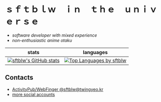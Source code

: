 # ｓｆｔｂｌｗ　ｉｎ　ｔｈｅ　ｕｎｉｖｅｒｓｅ

- *software developer with mixed experience*
- *non-enthusiastic anime otaku*

| stats | languages |
|-------|-----------|
| [![sftblw's GitHub stats](https://github-readme-stats.vercel.app/api?username=sftblw&show_icons=true&theme=tokyonight)](https://github.com/anuraghazra/github-readme-stats) | [![Top Languages by sftblw](https://github-readme-stats.vercel.app/api/top-langs/?username=sftblw&layout=compact&theme=tokyonight)](https://github.com/anuraghazra/github-readme-stats) |

## Contacts

- [ActivityPub/WebFinger @sftblw@twingyeo.kr](https://twingyeo.kr/@sftblw)
- [more social accounts](https://sftblw.moe/social/)
